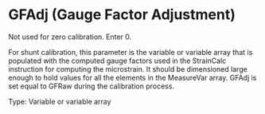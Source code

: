 # GFAdj (Gauge Factor Adjustment)

Not used for zero calibration. Enter 0.

For shunt calibration, this parameter is the variable or variable array that is populated with the computed gauge factors used in the StrainCalc instruction for computing the microstrain. It should be dimensioned large enough to hold values for all the elements in the MeasureVar array. GFAdj is set equal to GFRaw during the calibration process.

Type: Variable or variable array
